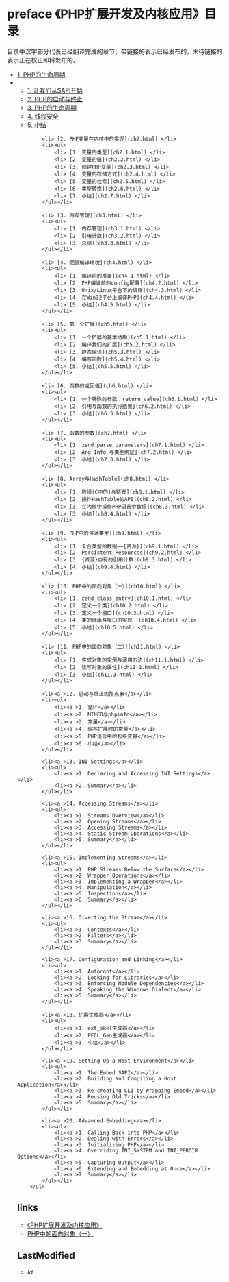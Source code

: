 # preface 《PHP扩展开发及内核应用》目录 



目录中汉字部分代表已经翻译完成的章节，带链接的表示已经发布的，未待链接的表示正在校正即将发布的。
		<ul class="catalog">
			<li> [1. PHP的生命周期](ch1.html) </li>
			<li><ul>
				<li> [1. 让我们从SAPI开始](ch1.1.html) </li>
				<li> [2. PHP的启动与终止](ch1.2.html) </li>
				<li> [3. PHP的生命周期](ch1.3.html) </li>
				<li> [4. 线程安全](ch1.4.html) </li>
				<li> [5. 小结](ch1.5.html) </li>
			</ul></li>
			
			<li> [2. PHP变量在内核中的实现](ch2.html) </li>
			<li><ul>
				<li> [1. 变量的类型](ch2.1.html) </li>
				<li> [2. 变量的值](ch2.2.html) </li>
				<li> [3. 创建PHP变量](ch2.3.html) </li>
				<li> [4. 变量的存储方式](ch2.4.html) </li>
				<li> [5. 变量的检索](ch2.5.html) </li>
				<li> [6. 类型转换](ch2.6.html) </li>
				<li> [7. 小结](ch2.7.html) </li>
			</ul></li>
			
			<li> [3. 内存管理](ch3.html) </li>
			<li><ul>
				<li> [1. 内存管理](ch3.1.html) </li>
				<li> [2. 引用计数](ch3.2.html) </li>
				<li> [3. 总结](ch3.3.html) </li>
			</ul></li>
			
			<li> [4. 配置编译环境](ch4.html) </li>
			<li><ul>
				<li> [1. 编译前的准备](ch4.1.html) </li>
				<li> [2. PHP编译前的config配置](ch4.2.html) </li>
				<li> [3. Unix/Linux平台下的编译](ch4.3.html) </li>
				<li> [4. 在Win32平台上编译PHP](ch4.4.html) </li>
				<li> [5. 小结](ch4.5.html) </li>
			</ul></li>
			
			<li> [5. 第一个扩展](ch5.html) </li>
			<li><ul>
				<li> [1. 一个扩展的基本结构](ch5.1.html) </li>
				<li> [2. 编译我们的扩展](ch5.2.html) </li>
				<li> [3. 静态编译](ch5.3.html) </li>
				<li> [4. 编写函数](ch5.4.html) </li>
				<li> [5. 小结](ch5.5.html) </li>
			</ul></li>
			
			<li> [6. 函数的返回值](ch6.html) </li>
			<li><ul>
				<li> [1. 一个特殊的参数：return_value](ch6.1.html) </li>
				<li> [2. 引用与函数的执行结果](ch6.2.html) </li>
				<li> [3. 小结](ch6.3.html) </li>
			</ul></li>
			
			<li> [7. 函数的参数](ch7.html) </li>
			<li><ul>
				<li> [1. zend_parse_parameters](ch7.1.html) </li>
				<li> [2. Arg Info 与类型绑定](ch7.2.html) </li>
				<li> [3. 小结](ch7.3.html) </li>
			</ul></li>
			
			<li> [8. Array与HashTable](ch8.html) </li>
			<li><ul>
				<li> [1. 数组(C中的)与链表](ch8.1.html) </li>
				<li> [2. 操作HashTable的API](ch8.2.html) </li>
				<li> [3. 在内核中操作PHP语言中数组](ch8.3.html) </li>
				<li> [3. 小结](ch8.4.html) </li>
			</ul></li>
			
			<li> [9. PHP中的资源类型](ch9.html) </li>
			<li><ul>
				<li> [1. 复合类型的数据——{资源}](ch9.1.html) </li>
				<li> [2. Persistent Resources](ch9.2.html) </li>
				<li> [3. {资源}自有的引用计数](ch9.3.html) </li>
				<li> [4. 小结](ch9.4.html) </li>
			</ul></li>
			
			<li> [10. PHP中的面向对象（一）](ch10.html) </li>
			<li><ul>
				<li> [1. zend_class_entry](ch10.1.html) </li>
				<li> [2. 定义一个类](ch10.2.html) </li>
				<li> [3. 定义一个接口](ch10.3.html) </li>
				<li> [4. 类的继承与接口的实现 ](ch10.4.html) </li>
				<li> [5. 小结](ch10.5.html) </li>
			</ul></li>
			
			<li> [11. PHP中的面向对象（二）](ch11.html) </li>
			<li><ul>
				<li> [1. 生成对象的实例与调用方法](ch11.1.html) </li>
				<li> [2. 读写对象的属性](ch11.2.html) </li>
				<li> [3. 小结](ch11.3.html) </li>
			</ul></li>
			
			<li><a >12. 启动与终止的那点事</a></li>
			<li><ul>
				<li><a >1. 循环</a></li>
				<li><a >2. MINFO与phpinfo</a></li>
				<li><a >3. 常量</a></li>
				<li><a >4. 编写扩展时的常量</a></li>
				<li><a >5. PHP语言中的超级变量</a></li>
				<li><a >6. 小结</a></li>
			</ul></li>
			
			<li><a >13. INI Settings</a></li>
			<li><ul>
				<li><a >1. Declaring and Accessing INI Settings</a></li>
				<li><a >2. Summary</a></li>
			</ul></li>
			
			<li><a >14. Accessing Streams</a></li>
			<li><ul>
				<li><a >1. Streams Overview</a></li>
				<li><a >2. Opening Streams</a></li>
				<li><a >3. Accessing Streams</a></li>
				<li><a >4. Static Stream Operations</a></li>
				<li><a >5. Summary</a></li>
			</ul></li>
			
			<li><a >15. Implementing Streams</a></li>
			<li><ul>
				<li><a >1. PHP Streams Below the Surface</a></li>
				<li><a >2. Wrapper Operations</a></li>
				<li><a >3. Implementing a Wrapper</a></li>
				<li><a >4. Manipulation</a></li>
				<li><a >5. Inspection</a></li>
				<li><a >6. Summary</a></li>
			</ul></li>
			
			<li><a >16. Diverting the Stream</a></li>
			<li><ul>
				<li><a >1. Contexts</a></li>
				<li><a >2. Filters</a></li>
				<li><a >3. Summary</a></li>
			</ul></li>
			
			<li><a >17. Configuration and Linking</a></li>
			<li><ul>
				<li><a >1. Autoconf</a></li>
				<li><a >2. Looking for Libraries</a></li>
				<li><a >3. Enforcing Module Dependencies</a></li>
				<li><a >4. Speaking the Windows Dialect</a></li>
				<li><a >5. Summary</a></li>
			</ul></li>
			
			<li><a >18. 扩展生成器</a></li>
			<li><ul>
				<li><a >1. ext_skel生成器</a></li>
				<li><a >2. PECL_Gen生成器</a></li>
				<li><a >3. 小结</a></li>
			</ul></li>
			
			<li><a >19. Setting Up a Host Environment</a></li>
			<li><ul>
				<li><a >1. The Embed SAPI</a></li>
				<li><a >2. Building and Compiling a Host Application</a></li>
				<li><a >3. Re-creating CLI by Wrapping Embed</a></li>
				<li><a >4. Reusing Old Tricks</a></li>
				<li><a >5. Summary</a></li>
			</ul></li>
			
			<li><a >20. Advanced Embedding</a></li>
			<li><ul>
				<li><a >1. Calling Back into PHP</a></li>
				<li><a >2. Dealing with Errors</a></li>
				<li><a >3. Initializing PHP</a></li>
				<li><a >4. Overriding INI_SYSTEM and INI_PERDIR Options</a></li>
				<li><a >5. Capturing Output</a></li>
				<li><a >6. Extending and Embedding at Once</a></li>
				<li><a >7. Summary</a></li>
			</ul></li>
		</ul>


## links
   * [《PHP扩展开发及内核应用》](<index.md>)
   * [PHP中的面向对象（一）](<1.md>)

## LastModified 
   * $Id$

